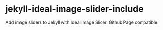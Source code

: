 # jekyll-ideal-image-slider-include
Add image sliders to Jekyll with Ideal Image Slider. Github Page compatible.
